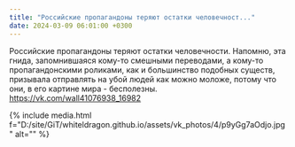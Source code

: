 ```yaml
---
title: "Российские пропагандоны теряют остатки человечност..."
date: 2024-03-09 06:01:00 +0300
---
```


Российские пропагандоны теряют остатки человечности.
Напомню, эта гнида, запомнившаяся кому-то смешными переводами, а кому-то пропагандонскими роликами, как и большинство подобных существ, призывала отправлять на убой людей как можно моложе, потому что они, в его картине мира - бесполезны.
https://vk.com/wall41076938_16982

{% include media.html f="D:/site/GiT/whiteldragon.github.io/assets/vk_photos/4/p9yGg7aOdjo.jpg" alt="" %}
